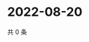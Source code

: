 # 2022-08-20

共 0 条

<!-- BEGIN WEIBO -->
<!-- 最后更新时间 Sat Aug 20 2022 09:40:32 GMT+0800 (China Standard Time) -->

<!-- END WEIBO -->
